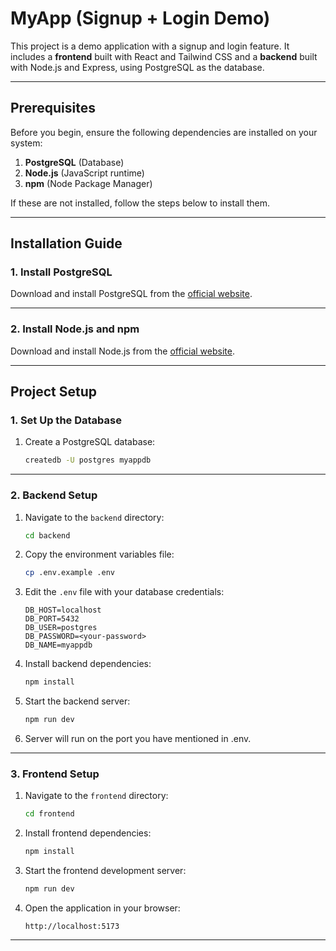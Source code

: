 # MyApp (Signup + Login Demo)

This project is a demo application with a signup and login feature. It includes a **frontend** built with React and Tailwind CSS and a **backend** built with Node.js and Express, using PostgreSQL as the database.

---

## Prerequisites

Before you begin, ensure the following dependencies are installed on your system:

1. **PostgreSQL** (Database)
2. **Node.js** (JavaScript runtime)
3. **npm** (Node Package Manager)

If these are not installed, follow the steps below to install them.

---

## Installation Guide

### 1. Install PostgreSQL

Download and install PostgreSQL from the [official website](https://www.postgresql.org/download/).

---

### 2. Install Node.js and npm

Download and install Node.js from the [official website](https://nodejs.org/).

---

## Project Setup

### 1. Set Up the Database

1. Create a PostgreSQL database:
   ```bash
   createdb -U postgres myappdb
   ```
---

### 2. Backend Setup

1. Navigate to the `backend` directory:
   ```bash
   cd backend
   ```

2. Copy the environment variables file:
   ```bash
   cp .env.example .env
   ```

3. Edit the `.env` file with your database credentials:
   ```env
   DB_HOST=localhost
   DB_PORT=5432
   DB_USER=postgres
   DB_PASSWORD=<your-password>
   DB_NAME=myappdb
   ```

4. Install backend dependencies:
   ```bash
   npm install
   ```

5. Start the backend server:
   ```bash
   npm run dev
   ```
   
6. Server will run on the port you have mentioned in .env.
---

### 3. Frontend Setup

1. Navigate to the `frontend` directory:
   ```bash
   cd frontend
   ```

2. Install frontend dependencies:
   ```bash
   npm install
   ```

3. Start the frontend development server:
   ```bash
   npm run dev
   ```

4. Open the application in your browser:
   ```
   http://localhost:5173
   ```


---
